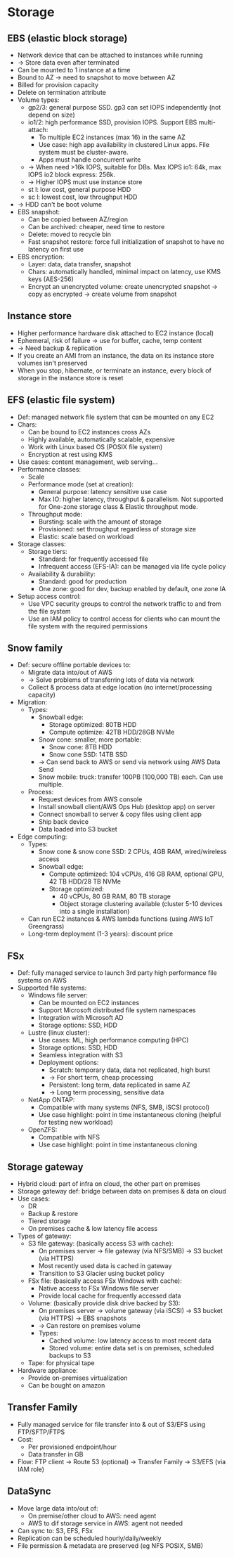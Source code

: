 # Storage
## EBS (elastic block storage)
- Network device that can be attached to instances while running
- -> Store data even after terminated
- Can be mounted to 1 instance at a time
- Bound to AZ -> need to snapshot to move between AZ
- Billed for provision capacity
- Delete on termination attribute
- Volume types:
  - gp2/3: general purpose SSD. gp3 can set IOPS independently (not depend on size)
  - io1/2: high performance SSD, provision IOPS. Support EBS multi-attach:
    - To multiple EC2 instances (max 16) in the same AZ
    - Use case: high app availability in clustered Linux apps. File system must be cluster-aware.
    - Apps must handle concurrent write
  - -> When need >16k IOPS, suitable for DBs. Max IOPS io1: 64k, max IOPS io2 block express: 256k.
  - -> Higher IOPS must use instance store
  - st l: low cost, general purpose HDD
  - sc l: lowest cost, low throughput HDD
- -> HDD can't be boot volume
- EBS snapshot:
  - Can be copied between AZ/region
  - Can be archived: cheaper, need time to restore
  - Delete: moved to recycle bin
  - Fast snapshot restore: force full initialization of snapshot to have no latency on first use
- EBS encryption:
  - Layer: data, data transfer, snapshot
  - Chars: automatically handled, minimal impact on latency, use KMS keys (AES-256)
  - Encrypt an unencrypted volume: create unencrypted snapshot -> copy as encrypted -> create volume from snapshot
## Instance store
- Higher performance hardware disk attached to EC2 instance (local)
- Ephemeral, risk of failure -> use for buffer, cache, temp content
- -> Need backup & replication
- If you create an AMI from an instance, the data on its instance store volumes isn't preserved
- When you stop, hibernate, or terminate an instance, every block of storage in the instance store is reset
## EFS (elastic file system)
- Def: managed network file system that can be mounted on any EC2
- Chars:
  - Can be bound to EC2 instances cross AZs
  - Highly available, automatically scalable, expensive
  - Work with Linux based OS (POSIX file system)
  - Encryption at rest using KMS
- Use cases: content management, web serving...
- Performance classes:
  - Scale
  - Performance mode (set at creation):
    - General purpose: latency sensitive use case
    - Max IO: higher latency, throughput & parallelism. Not supported for One-zone storage class & Elastic throughput mode.
  - Throughput mode:
    - Bursting: scale with the amount of storage
    - Provisioned: set throughput regardless of storage size
    - Elastic: scale based on workload
- Storage classes:
  - Storage tiers:
    - Standard: for frequently accessed file
    - Infrequent access (EFS-IA): can be managed via life cycle policy
  - Availability & durability:
    - Standard: good for production
    - One zone: good for dev, backup enabled by default, one zone IA
- Setup access control:
  - Use VPC security groups to control the network traffic to and from the file system
  - Use an IAM policy to control access for clients who can mount the file system with the required permissions
## Snow family
- Def: secure offline portable devices to:
  - Migrate data into/out of AWS
  - -> Solve problems of transferring lots of data via network
  - Collect & process data at edge location (no internet/processing capacity)
- Migration:
  - Types:
    - Snowball edge:
      - Storage optimized: 80TB HDD
      - Compute optimize: 42TB HDD/28GB NVMe
    - Snow cone: smaller, more portable:
      - Snow cone: 8TB HDD
      - Snow cone SSD: 14TB SSD
    - -> Can send back to AWS or send via network using AWS Data Send
    - Snow mobile: truck: transfer 100PB (100,000 TB) each. Can use multiple.
  - Process:
    - Request devices from AWS console
    - Install snowball client/AWS Ops Hub (desktop app) on server
    - Connect snowball to server & copy files using client app
    - Ship back device
    - Data loaded into S3 bucket
- Edge computing:
  - Types:
    - Snow cone & snow cone SSD: 2 CPUs, 4GB RAM, wired/wireless access
    - Snowball edge:
      - Compute optimized: 104 vCPUs, 416 GB RAM, optional GPU, 42 TB HDD/28 TB NVMe
      - Storage optimized:
        - 40 vCPUs, 80 GB RAM, 80 TB storage
        - Object storage clustering available (cluster 5-10 devices into a single installation)
  - Can run EC2 instances & AWS lambda functions (using AWS IoT Greengrass)
  - Long-term deployment (1-3 years): discount price
## FSx
- Def: fully managed service to launch 3rd party high performance file systems on AWS
- Supported file systems:
  - Windows file server:
    - Can be mounted on EC2 instances
    - Support Microsoft distributed file system namespaces
    - Integration with Microsoft AD
    - Storage options: SSD, HDD
  - Lustre (linux cluster):
    - Use cases: ML, high performance computing (HPC)
    - Storage options: SSD, HDD
    - Seamless integration with S3
    - Deployment options:
      - Scratch: temporary data, data not replicated, high burst
      - -> For short term, cheap processing
      - Persistent: long term, data replicated in same AZ
      - -> Long term processing, sensitive data
  - NetApp ONTAP:
    - Compatible with many systems (NFS, SMB, iSCSI protocol)
    - Use case highlight: point in time instantaneous cloning (helpful for testing new workload)
  - OpenZFS:
    - Compatible with NFS
    - Use case highlight: point in time instantaneous cloning
## Storage gateway
- Hybrid cloud: part of infra on cloud, the other part on premises
- Storage gateway def: bridge between data on premises & data on cloud
- Use cases:
  - DR
  - Backup & restore
  - Tiered storage
  - On premises cache & low latency file access
- Types of gateway:
  - S3 file gateway: (basically access S3 with cache):
    - On premises server -> file gateway (via NFS/SMB) -> S3 bucket (via HTTPS)
    - Most recently used data is cached in gateway
    - Transition to S3 Glacier using bucket policy
  - FSx file: (basically access FSx Windows with cache):
    - Native access to FSx Windows file server
    - Provide local cache for frequently accessed data
  - Volume: (basically provide disk drive backed by S3):
    - On premises server -> volume gateway (via iSCSI) -> S3 bucket (via HTTPS) -> EBS snapshots
    - -> Can restore on premises volume
    - Types:
      - Cached volume: low latency access to most recent data
      - Stored volume: entire data set is on premises, scheduled backups to S3
  - Tape: for physical tape
- Hardware appliance:
  - Provide on-premises virtualization
  - Can be bought on amazon
## Transfer Family
- Fully managed service for file transfer into & out of S3/EFS using FTP/SFTP/FTPS
- Cost:
  - Per provisioned endpoint/hour
  - Data transfer in GB
- Flow: FTP client -> Route 53 (optional) -> Transfer Family -> S3/EFS (via IAM role)
## DataSync
- Move large data into/out of:
  - On premise/other cloud to AWS: need agent
  - AWS to dif storage service in AWS: agent not needed
- Can sync to: S3, EFS, FSx
- Replication can be scheduled hourly/daily/weekly
- File permission & metadata are preserved (eg NFS POSIX, SMB)